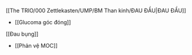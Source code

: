 [[The TRIO/000 Zettlekasten/UMP/BM Than kinh/ĐAU ĐẦU|ĐAU ĐẦU]]
- [[Glucoma góc đóng]]

[[Đau bụng]]
- [[Phản vệ MOC]]

